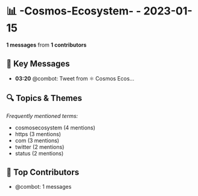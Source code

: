 # 📊 -Cosmos-Ecosystem- - 2023-01-15
**1 messages** from **1 contributors**

## 💬 Key Messages
- **03:20** @combot: [‌‌‌‌‎⁠](https://twitter.com/CosmosEcosystem/status/1614462367382773760)Tweet from ⚛️ Cosmos Ecos...

## 🔍 Topics & Themes
*Frequently mentioned terms:*
- cosmosecosystem (4 mentions)
- https (3 mentions)
- com (3 mentions)
- twitter (2 mentions)
- status (2 mentions)

## 👥 Top Contributors
- @combot: 1 messages